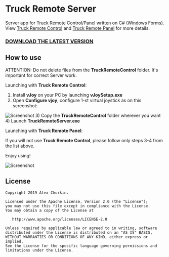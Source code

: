 Truck Remote Server
====================
Server app for Truck Remote Control/Panel written on C# (Windows Forms). View [Truck Remote Control](https://github.com/alexChurkin/TruckRemoteControl) and [Truck Remote Panel](https://github.com/alexChurkin/TruckRemotePanel) for more details.

### [DOWNLOAD THE LATEST VERSION](https://drive.google.com/drive/folders/1eZuEEp7o_r0iVNS5q6rrBKuBrt6ZjRUL?usp=sharing)

## How to use
ATTENTION: Do not delete files from the **TruckRemoteControl** folder. It's important for correct Server work.

Launching with **Truck Remote Control**:
1) Install **vJoy** on your PC by launching **vJoySetup.exe**
2) Open **Configure vjoy**, configure 1-st virtual joystick as on this screenshot:

![Screenshot](https://github.com/alexChurkin/TruckRemoteServer/raw/master/Screenshot_vjoy_conf.png)
3) Сopy the **TruckRemoteControl** folder wherever you want
4) Launch **TruckRemoteServer.exe**

Launching with **Truck Remote Panel**:

If you will not use **Truck Remote Control**, please follow only steps 3-4 from the list above.

Enjoy using!

![Screenshot](https://github.com/alexChurkin/TruckRemoteServer/raw/master/Screenshot.png)


## License

    Copyright 2019 Alex Churkin.

    Licensed under the Apache License, Version 2.0 (the "License");
    you may not use this file except in compliance with the License.
    You may obtain a copy of the License at

       http://www.apache.org/licenses/LICENSE-2.0

    Unless required by applicable law or agreed to in writing, software
    distributed under the License is distributed on an "AS IS" BASIS,
    WITHOUT WARRANTIES OR CONDITIONS OF ANY KIND, either express or implied.
    See the License for the specific language governing permissions and
    limitations under the License.